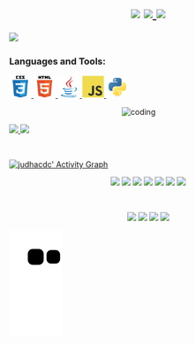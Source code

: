 <h1 align=center><img width="60" src="https://c.tenor.com/Weyin7lqYhsAAAAj/rainbowcat.gif">
  <a href="https://git.io/typing-svg">
    <img src="https://readme-typing-svg.herokuapp.com/?font=Architects+Daughter&color=f687fa&size=25&lines=Hello+World+!+It's+Judha+Maygustya+!">
  </a><img width="60" src="https://c.tenor.com/Weyin7lqYhsAAAAj/rainbowcat.gif">
  </h1>




![](https://komarev.com/ghpvc/?username=judhacdc&color=red)<br>


<h3 align="left">Languages and Tools:</h3>
<p align="left"> <a href="https://www.w3schools.com/css/" target="_blank" rel="noreferrer"> <img src="https://raw.githubusercontent.com/devicons/devicon/master/icons/css3/css3-original-wordmark.svg" alt="css3" width="40" height="40"/> </a> <a href="https://www.w3.org/html/" target="_blank" rel="noreferrer"> <img src="https://raw.githubusercontent.com/devicons/devicon/master/icons/html5/html5-original-wordmark.svg" alt="html5" width="40" height="40"/> </a> <a href="https://www.java.com" target="_blank" rel="noreferrer"> <img src="https://raw.githubusercontent.com/devicons/devicon/master/icons/java/java-original.svg" alt="java" width="40" height="40"/> </a> <a href="https://developer.mozilla.org/en-US/docs/Web/JavaScript" target="_blank" rel="noreferrer"> <img src="https://raw.githubusercontent.com/devicons/devicon/master/icons/javascript/javascript-original.svg" alt="javascript" width="40" height="40"/> </a> <a href="https://www.python.org" target="_blank" rel="noreferrer"> <img src="https://raw.githubusercontent.com/devicons/devicon/master/icons/python/python-original.svg" alt="python" width="40" height="40"/> </a> </p>

<!-- <img align="right" alt="coding" width="400" src="https://simplus.id/images/coding.gif"> -->
<img align="right" alt="coding" width="300" src="https://github.com/RitamChakraborty/RitamChakraborty/blob/master/assets/cats/typing-light.gif">


<br/>
<p align="left">
  <a href="https://judhacdc.dev/">
  <img width="49.5%" src="https://github-readme-stats.vercel.app/api?username=judhacdc&show_icons=true&theme=omni&hide_border=true" />
    <img width="49.5%" src="https://github-readme-streak-stats.herokuapp.com/?user=judhacdc&theme=omni&hide_border=true" />
  </a>
</p>
<br>


[![judhacdc' Activity Graph](https://activity-graph.herokuapp.com/graph?username=judhacdc&custom_title=judhacdc's%20Contribution%20Graph&theme=omni&bg_color=191622&hide_border=true&line=e6dd79&point=d467a7)](https://judhacdc.dev)

<p>
<div align="center">
  <img src="https://img.shields.io/badge/-HTML-660066?style=for-the-badge&logo=html5&logoColor=e6dd79&labelColor=282828">
  <img src="https://img.shields.io/badge/-CSS-660066?style=for-the-badge&logo=css3&logoColor=e6dd79&labelColor=282828">
  <img src="https://img.shields.io/badge/-Javascript-cc0099?style=for-the-badge&logo=javascript&logoColor=e6dd79&labelColor=282828">
  <img src="https://img.shields.io/badge/-JQuery-cc0099?style=for-the-badge&logo=jquery&logoColor=e6dd79&labelColor=282828">
  <img src="https://img.shields.io/badge/-PHP-cc0099?style=for-the-badge&logo=php&logoColor=e6dd79&labelColor=282828">
  <img src="https://img.shields.io/badge/-Python-a85488?style=for-the-badge&logo=python&logoColor=e6dd79&labelColor=282828">
  <img src="https://img.shields.io/badge/-Java-a85488?style=for-the-badge&logo=java&logoColor=e6dd79&labelColor=282828">
</div>
</p>
 <br>


<p align="center">
  <a href="https://facebook.com/may.judhacdc"><img src="https://img.shields.io/badge/-judhacdc-660066?style=flat&logo=Facebook&logoColor=white"/></a>
  <a href="mailto:judhacdc@outlook.com"><img src="https://img.shields.io/badge/-may.judhacdc@outlook.com-cc0099?style=flat&logo=Gmail&logoColor=white"/></a>
  <a href="https://instagram.com/judhacdc"><img src="https://img.shields.io/badge/-@judhacdc-a85488?style=flat&logo=Instagram&logoColor=white"/></a>
  <a href="https://twitter.com/judhacdc"><img src="https://img.shields.io/badge/-@judhacdc-a85488?style=flat&logo=Twitter&logoColor=white"/></a>
</p>



![snake svg](https://github.com/adityamangal1/adityamangal1/blob/output/github-contribution-grid-snake.svg)
